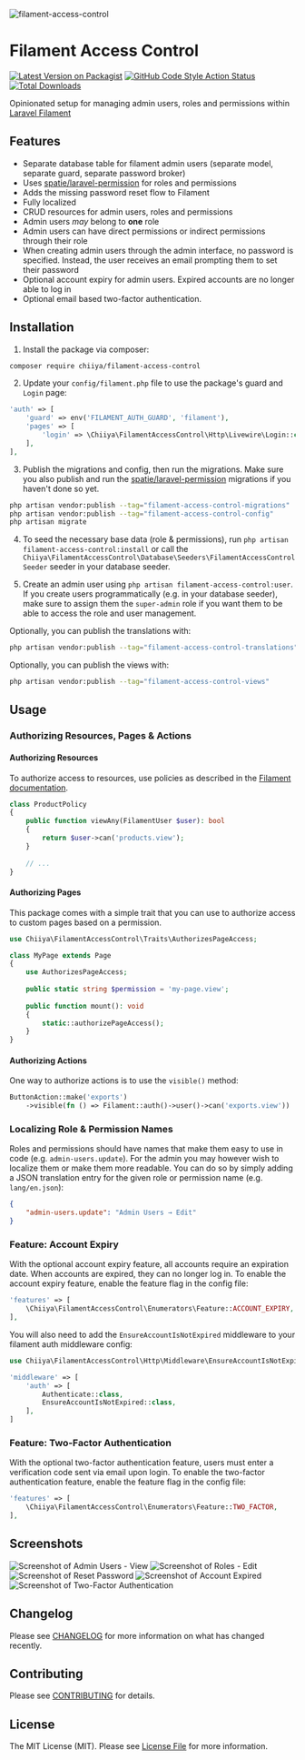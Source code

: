 ![filament-access-control](https://user-images.githubusercontent.com/15029301/155413160-9ba82064-3436-414f-a556-a0bff61528a0.png)

# Filament Access Control

[![Latest Version on Packagist](https://img.shields.io/packagist/v/chiiya/filament-access-control.svg?style=flat-square)](https://packagist.org/packages/chiiya/filament-access-control)
[![GitHub Code Style Action Status](https://img.shields.io/github/workflow/status/chiiya/filament-access-control/lint?label=code%20style)](https://github.com/chiiya/filament-access-control/actions?query=workflow%3Alint+branch%3Amaster)
[![Total Downloads](https://img.shields.io/packagist/dt/chiiya/filament-access-control.svg?style=flat-square)](https://packagist.org/packages/chiiya/filament-access-control)

Opinionated setup for managing admin users, roles and permissions within [Laravel Filament](https://github.com/laravel-filament/filament)

## Features
- Separate database table for filament admin users (separate model, separate guard, separate password broker)
- Uses [spatie/laravel-permission](https://github.com/spatie/laravel-permission) for roles and permissions
- Adds the missing password reset flow to Filament
- Fully localized
- CRUD resources for admin users, roles and permissions
- Admin users _may_ belong to **one** role
- Admin users can have direct permissions or indirect permissions through their role
- When creating admin users through the admin interface, no password is specified. Instead, the user receives an email prompting them to set their password
- Optional account expiry for admin users. Expired accounts are no longer able to log in
- Optional email based two-factor authentication.

## Installation

1. Install the package via composer:

```bash
composer require chiiya/filament-access-control
```

2. Update your `config/filament.php` file to use the package's guard and `Login` page:

```php
'auth' => [
    'guard' => env('FILAMENT_AUTH_GUARD', 'filament'),
    'pages' => [
        'login' => \Chiiya\FilamentAccessControl\Http\Livewire\Login::class,
    ],
],
```

3. Publish the migrations and config, then run the migrations. Make sure you also publish 
and run the [spatie/laravel-permission](https://github.com/spatie/laravel-permission) migrations
if you haven't done so yet.

```bash
php artisan vendor:publish --tag="filament-access-control-migrations"
php artisan vendor:publish --tag="filament-access-control-config"
php artisan migrate
```

4. To seed the necessary base data (role & permissions), run `php artisan filament-access-control:install`
or call the `Chiiya\FilamentAccessControl\Database\Seeders\FilamentAccessControlSeeder` seeder in your database seeder.

5. Create an admin user using `php artisan filament-access-control:user`. If you create users programmatically
(e.g. in your database seeder), make sure to assign them the `super-admin` role if you want them to be able to 
access the role and user management.

Optionally, you can publish the translations with:

```bash
php artisan vendor:publish --tag="filament-access-control-translations"
```

Optionally, you can publish the views with:

```bash
php artisan vendor:publish --tag="filament-access-control-views"
```

## Usage

### Authorizing Resources, Pages & Actions

#### Authorizing Resources
To authorize access to resources, use policies as described in the 
[Filament documentation](https://filamentphp.com/docs/2.x/admin/resources#authorization).

```php
class ProductPolicy
{
    public function viewAny(FilamentUser $user): bool
    {
        return $user->can('products.view');
    }
    
    // ...
}
```

#### Authorizing Pages
This package comes with a simple trait that you can use to authorize access to custom
pages based on a permission.

```php
use Chiiya\FilamentAccessControl\Traits\AuthorizesPageAccess;

class MyPage extends Page
{
    use AuthorizesPageAccess;
    
    public static string $permission = 'my-page.view';
    
    public function mount(): void
    {
        static::authorizePageAccess();
    }
}
```

#### Authorizing Actions
One way to authorize actions is to use the `visible()` method:

```php
ButtonAction::make('exports')
    ->visible(fn () => Filament::auth()->user()->can('exports.view'))
```

### Localizing Role & Permission Names
Roles and permissions should have names that make them easy to use in code (e.g. `admin-users.update`).
For the admin you may however wish to localize them or make them more readable. You can do so by simply
adding a JSON translation entry for the given role or permission name (e.g. `lang/en.json`):

```json
{
    "admin-users.update": "Admin Users → Edit"
}
```

### Feature: Account Expiry
With the optional account expiry feature, all accounts require an expiration date. When 
accounts are expired, they can no longer log in. To enable the account expiry feature, 
enable the feature flag in the config file:

```php
'features' => [
    \Chiiya\FilamentAccessControl\Enumerators\Feature::ACCOUNT_EXPIRY,
],
```

You will also need to add the `EnsureAccountIsNotExpired` middleware to your filament auth middleware config:

```php
use Chiiya\FilamentAccessControl\Http\Middleware\EnsureAccountIsNotExpired;

'middleware' => [
    'auth' => [
        Authenticate::class,
        EnsureAccountIsNotExpired::class,
    ],
]
```

### Feature: Two-Factor Authentication
With the optional two-factor authentication feature, users must enter a verification code sent
via email upon login. To enable the two-factor authentication feature, enable the feature
flag in the config file:

```php
'features' => [
    \Chiiya\FilamentAccessControl\Enumerators\Feature::TWO_FACTOR,
],
```

## Screenshots
![Screenshot of Admin Users - View](./art/admin_users_view.png)
![Screenshot of Roles - Edit](./art/roles_edit.png)
![Screenshot of Reset Password](./art/reset_password.png)
![Screenshot of Account Expired](./art/account_expired.png)
![Screenshot of Two-Factor Authentication](./art/two_factor.png)

## Changelog

Please see [CHANGELOG](CHANGELOG.md) for more information on what has changed recently.

## Contributing

Please see [CONTRIBUTING](.github/CONTRIBUTING.md) for details.

## License

The MIT License (MIT). Please see [License File](LICENSE.md) for more information.
